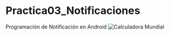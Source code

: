 # Practica03_Notificaciones
Programación de Notificación en Android
![Calculadora Mundial](https://github.com/DanielRicob/Practica03_Notificaciones/blob/main/notificacionesJPG)
